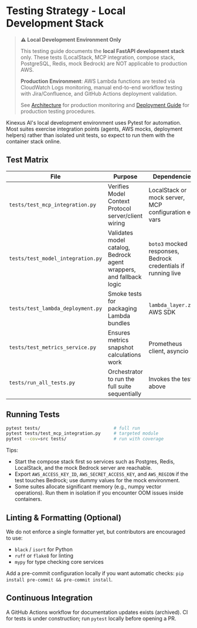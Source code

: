 # Testing Strategy - Local Development Stack

> **⚠️ Local Development Environment Only**
>
> This testing guide documents the **local FastAPI development stack** only. These tests (LocalStack, MCP integration, compose stack, PostgreSQL, Redis, mock Bedrock) are NOT applicable to production AWS.
>
> **Production Environment**: AWS Lambda functions are tested via CloudWatch Logs monitoring, manual end-to-end workflow testing with Jira/Confluence, and GitHub Actions deployment validation.
>
> See [Architecture](../architecture.md) for production monitoring and [Deployment Guide](../deployment.md) for production testing procedures.

Kinexus AI's local development environment uses Pytest for automation. Most suites exercise integration points (agents, AWS mocks, deployment helpers) rather than isolated unit tests, so expect to run them with the container stack online.

## Test Matrix
| File | Purpose | Dependencies |
|------|---------|--------------|
| `tests/test_mcp_integration.py` | Verifies Model Context Protocol server/client wiring | LocalStack or mock server, MCP configuration env vars |
| `tests/test_model_integration.py` | Validates model catalog, Bedrock agent wrappers, and fallback logic | `boto3` mocked responses, Bedrock credentials if running live |
| `tests/test_lambda_deployment.py` | Smoke tests for packaging Lambda bundles | `lambda_layer.zip`, AWS SDK |
| `tests/test_metrics_service.py` | Ensures metrics snapshot calculations work | Prometheus client, asyncio |
| `tests/run_all_tests.py` | Orchestrator to run the full suite sequentially | Invokes the tests above |

## Running Tests
```bash
pytest tests/                            # full run
pytest tests/test_mcp_integration.py     # targeted module
pytest --cov=src tests/                  # run with coverage
```

Tips:
- Start the compose stack first so services such as Postgres, Redis, LocalStack, and the mock Bedrock server are reachable.
- Export `AWS_ACCESS_KEY_ID`, `AWS_SECRET_ACCESS_KEY`, and `AWS_REGION` if the test touches Bedrock; use dummy values for the mock environment.
- Some suites allocate significant memory (e.g., numpy vector operations). Run them in isolation if you encounter OOM issues inside containers.

## Linting & Formatting (Optional)
We do not enforce a single formatter yet, but contributors are encouraged to use:
- `black` / `isort` for Python
- `ruff` or `flake8` for linting
- `mypy` for type checking core services

Add a pre-commit configuration locally if you want automatic checks: `pip install pre-commit && pre-commit install`.

## Continuous Integration
A GitHub Actions workflow for documentation updates exists (archived). CI for tests is under construction; run `pytest` locally before opening a PR.
